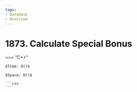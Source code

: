 ```yaml
---
tags:
- Database
- Unsolved
---
```



# 1873. Calculate Special Bonus

=== "C++"

    $Time: O()$

    $Space: O()$

    ```c++
    ```